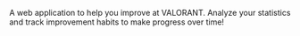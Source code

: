 A web application to help you improve at VALORANT. Analyze your statistics and track improvement habits to make progress over time!
